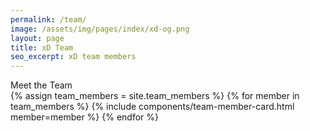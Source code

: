 ```yaml
---
permalink: /team/
image: /assets/img/pages/index/xd-og.png
layout: page
title: xD Team
seo_excerpt: xD team members
---
```

<section class="projects-page active-projects">
  <div class="grid-container">
    <div class="breadcrumb">Meet the Team</div>
    <div class="grid-row grid-gap-lg">
      {% assign team_members = site.team_members %}
      {% for member in team_members %}
        {% include components/team-member-card.html member=member %}
      {% endfor %}
    </div>
  </div>
</section>
